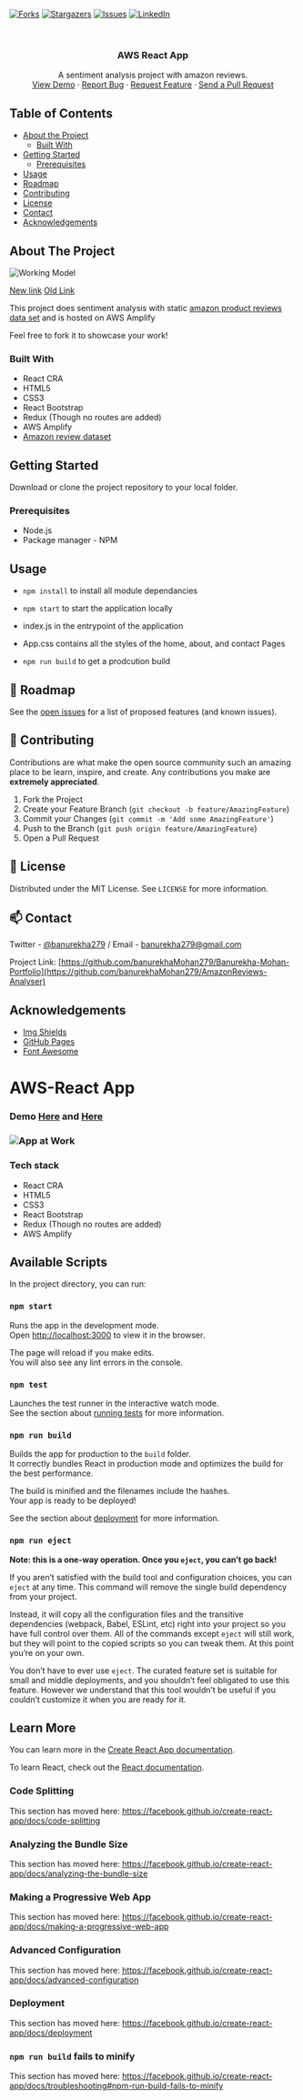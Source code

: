 [![Forks][forks-shield]][forks-url]
[![Stargazers][stars-shield]][stars-url]
[![Issues][issues-shield]][issues-url]
[![LinkedIn][linkedin-shield]][linkedin-url]

<!-- PROJECT LOGO -->
<br />
<p align="center">

  <h3 align="center">AWS React App</h3>

  <p align="center">
    A sentiment analysis project with amazon reviews.
    <br />
    <a href="https://banurekhamohan279.github.io/AmazonReviews-Analyser/">View Demo</a>
    ·
    <a href="https://github.com/banurekhaMohan279/AmazonReviews-Analyser/issues">Report Bug</a>
    ·
    <a href="https://github.com/banurekhaMohan279/AmazonReviews-Analyser/issues">Request Feature</a>
    ·
    <a href="https://github.com/banurekhaMohan279/AmazonReviews-Analyser/pulls">Send a Pull Request</a>
  </p>
</p>

<!-- TABLE OF CONTENTS -->

## Table of Contents

- [About the Project](#about-the-project)
  - [Built With](#built-with)
- [Getting Started](#getting-started)
  - [Prerequisites](#prerequisites)
- [Usage](#usage)
- [Roadmap](#roadmap)
- [Contributing](#contributing)
- [License](#license)
- [Contact](#contact)
- [Acknowledgements](#acknowledgements)

<!-- ABOUT THE PROJECT -->

## About The Project

![Working Model](https://github.com/banurekhaMohan279/AmazonReviews-Analyser/blob/master/public/img/workingModel.gif)

[New link](https://banurekhamohan279.github.io/AmazonReviews-Analyser/)
[Old Link](https://master.dk28t5is03ldh.amplifyapp.com)

This project does sentiment analysis with static [amazon product reviews data set](https://s3.amazonaws.com/amazon-reviews-pds/tsv/sample_us.tsv) and is hosted on AWS Amplify

Feel free to fork it to showcase your work!

### Built With

- React CRA
- HTML5
- CSS3
- React Bootstrap
- Redux (Though no routes are added)
- AWS Amplify
- [Amazon review dataset](https://s3.amazonaws.com/amazon-reviews-pds/tsv/sample_us.tsv)

## Getting Started

Download or clone the project repository to your local folder.

### Prerequisites

- Node.js
- Package manager - NPM

## Usage

- `npm install` to install all module dependancies

- `npm start` to start the application locally

- index.js in the entrypoint of the application

- App.css contains all the styles of the home, about, and contact Pages

- `npm run build` to get a prodcution build

## 🚧 Roadmap

See the [open issues](https://github.com/banurekhaMohan279/AmazonReviews-Analyser/issues) for a list of proposed features (and known issues).

<!-- CONTRIBUTING -->

## 🤝 Contributing

Contributions are what make the open source community such an amazing place to be learn, inspire, and create. Any contributions you make are **extremely appreciated**.

1. Fork the Project
2. Create your Feature Branch (`git checkout -b feature/AmazingFeature`)
3. Commit your Changes (`git commit -m 'Add some AmazingFeature'`)
4. Push to the Branch (`git push origin feature/AmazingFeature`)
5. Open a Pull Request

<!-- LICENSE -->

## 📝 License

Distributed under the MIT License. See `LICENSE` for more information.

<!-- CONTACT -->

## 📫 Contact

Twitter - [@banurekha279](https://twitter.com/banurekha279) / Email - <a href="mailto:banurekha279@gmail.com">banurekha279@gmail.com</a>

Project Link: [https://github.com/banurekhaMohan279/Banurekha-Mohan-Portfolio](https://github.com/banurekhaMohan279/AmazonReviews-Analyser)

<!-- ACKNOWLEDGEMENTS -->

## Acknowledgements

- [Img Shields](https://shields.io)
- [GitHub Pages](https://pages.github.com)
- [Font Awesome](https://fontawesome.com)

<!-- MARKDOWN LINKS & IMAGES -->
<!-- https://www.markdownguide.org/basic-syntax/#reference-style-links -->

[forks-shield]: https://img.shields.io/github/forks/banurekhaMohan279/AmazonReviews-Analyser?style=for-the-badge
[forks-url]: https://github.com/banurekhaMohan279/AmazonReviews-Analyser/network/members
[stars-shield]: https://img.shields.io/github/stars/banurekhaMohan279/AmazonReviews-Analyser?style=for-the-badge
[stars-url]: https://github.com/banurekhaMohan279/AmazonReviews-Analyser/stargazers
[issues-shield]: https://img.shields.io/github/issues/banurekhaMohan279/AmazonReviews-Analyser?style=for-the-badge
[issues-url]: https://github.com/banurekhaMohan279/AmazonReviews-Analyser/issues
[linkedin-shield]: https://img.shields.io/badge/-LinkedIn-black.svg?style=flat-square&logo=linkedin&colorB=555
[linkedin-url]: https://www.linkedin.com/in/banurekha/

# AWS-React App

### Demo [Here](https://banurekhamohan279.github.io/awsreactapp/) and [Here](https://master.dk28t5is03ldh.amplifyapp.com)

### ![App at Work](https://github.com/banurekhaMohan279/awsreactapp/blob/master/public/img/workingModel.gif)

### Tech stack

- React CRA
- HTML5
- CSS3
- React Bootstrap
- Redux (Though no routes are added)
- AWS Amplify

## Available Scripts

In the project directory, you can run:

### `npm start`

Runs the app in the development mode.<br />
Open [http://localhost:3000](http://localhost:3000) to view it in the browser.

The page will reload if you make edits.<br />
You will also see any lint errors in the console.

### `npm test`

Launches the test runner in the interactive watch mode.<br />
See the section about [running tests](https://facebook.github.io/create-react-app/docs/running-tests) for more information.

### `npm run build`

Builds the app for production to the `build` folder.<br />
It correctly bundles React in production mode and optimizes the build for the best performance.

The build is minified and the filenames include the hashes.<br />
Your app is ready to be deployed!

See the section about [deployment](https://facebook.github.io/create-react-app/docs/deployment) for more information.

### `npm run eject`

**Note: this is a one-way operation. Once you `eject`, you can’t go back!**

If you aren’t satisfied with the build tool and configuration choices, you can `eject` at any time. This command will remove the single build dependency from your project.

Instead, it will copy all the configuration files and the transitive dependencies (webpack, Babel, ESLint, etc) right into your project so you have full control over them. All of the commands except `eject` will still work, but they will point to the copied scripts so you can tweak them. At this point you’re on your own.

You don’t have to ever use `eject`. The curated feature set is suitable for small and middle deployments, and you shouldn’t feel obligated to use this feature. However we understand that this tool wouldn’t be useful if you couldn’t customize it when you are ready for it.

## Learn More

You can learn more in the [Create React App documentation](https://facebook.github.io/create-react-app/docs/getting-started).

To learn React, check out the [React documentation](https://reactjs.org/).

### Code Splitting

This section has moved here: https://facebook.github.io/create-react-app/docs/code-splitting

### Analyzing the Bundle Size

This section has moved here: https://facebook.github.io/create-react-app/docs/analyzing-the-bundle-size

### Making a Progressive Web App

This section has moved here: https://facebook.github.io/create-react-app/docs/making-a-progressive-web-app

### Advanced Configuration

This section has moved here: https://facebook.github.io/create-react-app/docs/advanced-configuration

### Deployment

This section has moved here: https://facebook.github.io/create-react-app/docs/deployment

### `npm run build` fails to minify

This section has moved here: https://facebook.github.io/create-react-app/docs/troubleshooting#npm-run-build-fails-to-minify
